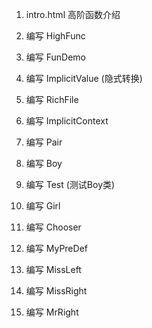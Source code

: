 1. intro.html 高阶函数介绍

2. 编写 HighFunc

3. 编写 FunDemo

4. 编写 ImplicitValue (隐式转换)

5. 编写 RichFile

6. 编写 ImplicitContext

7. 编写 Pair

8. 编写 Boy

9. 编写 Test (测试Boy类)

10. 编写 Girl

11. 编写 Chooser

12. 编写 MyPreDef

13. 编写 MissLeft

14. 编写 MissRight

15. 编写 MrRight